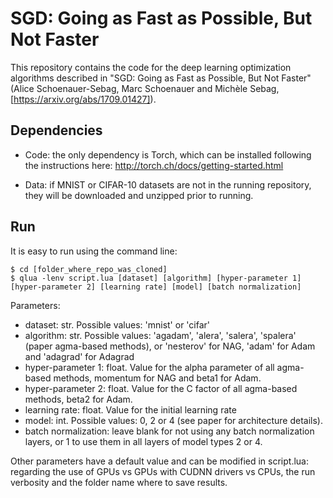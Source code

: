 # SGD: Going as Fast as Possible, But Not Faster

This repository contains the code for the deep learning optimization algorithms described in "SGD: Going as Fast as Possible, But Not Faster" (Alice Schoenauer-Sebag, Marc Schoenauer and Michèle Sebag, [https://arxiv.org/abs/1709.01427]).

## Dependencies
* Code: the only dependency is Torch, which can be installed following the instructions here: http://torch.ch/docs/getting-started.html

* Data: if MNIST or CIFAR-10 datasets are not in the running repository, they will be downloaded and unzipped prior to running.

## Run
It is easy to run using the command line:
```
$ cd [folder_where_repo_was_cloned]
$ qlua -lenv script.lua [dataset] [algorithm] [hyper-parameter 1] [hyper-parameter 2] [learning rate] [model] [batch normalization]
```

Parameters:
- dataset: str. 
Possible values: 'mnist' or 'cifar'
- algorithm: str. 
Possible values: 'agadam', 'alera', 'salera', 'spalera' (paper agma-based methods), or 'nesterov' for NAG, 'adam' for Adam and 'adagrad' for Adagrad
- hyper-parameter 1: float. Value for the alpha parameter of all agma-based methods, momentum for NAG and beta1 for Adam.
- hyper-parameter 2: float. Value for the C factor of all agma-based methods, beta2 for Adam.
- learning rate: float. Value for the initial learning rate
- model: int. 
Possible values: 0, 2 or 4 (see paper for architecture details).
- batch normalization: leave blank for not using any batch normalization layers, or 1 to use them in all layers of model types 2 or 4.

Other parameters have a default value and can be modified in script.lua: regarding the use of GPUs vs GPUs with CUDNN drivers vs CPUs, the run verbosity and the folder name where to save results.

